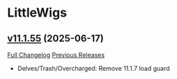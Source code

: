 # LittleWigs

## [v11.1.55](https://github.com/BigWigsMods/LittleWigs/tree/v11.1.55) (2025-06-17)
[Full Changelog](https://github.com/BigWigsMods/LittleWigs/compare/v11.1.54...v11.1.55) [Previous Releases](https://github.com/BigWigsMods/LittleWigs/releases)

- Delves/Trash/Overcharged: Remove 11.1.7 load guard  
